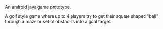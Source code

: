 An android java game prototype.

A golf style game where up to 4 players try to get their square shaped "ball" through a maze or set of obstacles into a goal target.
